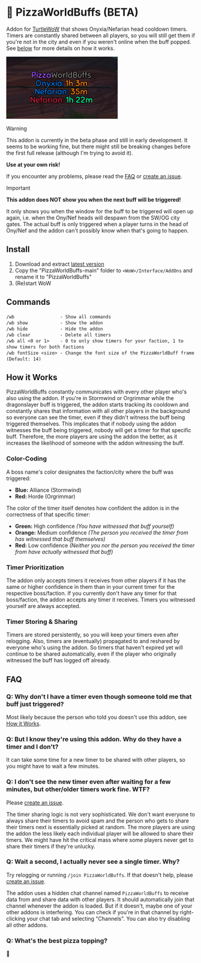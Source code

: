 # 🍕 PizzaWorldBuffs (BETA)

Addon for [TurtleWoW](https://turtle-wow.org) that shows Onyxia/Nefarian head cooldown timers. Timers
are constantly shared between all players, so you will still get them if you're not in the city and
even if you weren't online when the buff popped. See [below](#how-it-works) for more details on how
it works.

<img src="img/frame.png">

> [!WARNING]  
>
> This addon is currently in the beta phase and still in early development. It seems to be working
> fine, but there might still be breaking changes before the first full release (although I'm trying
> to avoid it).
>
> **Use at your own risk!**
>
> If you encounter any problems, please read the [FAQ](#faq) or 
> [create an issue](https://github.com/Pizzahawaiii/PizzaWorldBuffs/issues/new).

> [!IMPORTANT]
>
> **This addon does NOT show you when the next buff will be triggered!** 
> 
> It only shows you
> when the window for the buff to be triggered will open up again, i.e. when the Ony/Nef heads will 
> despawn from the SW/OG city gates. The actual buff is only triggered when a player turns in the 
> head of Ony/Nef and the addon can't possibly know when that's going to happen.

## Install

1. Download and extract [latest version](https://github.com/Pizzahawaiii/PizzaWorldBuffs/archive/main.zip)
2. Copy the "PizzaWorldBuffs-main" folder to `<WoW>/Interface/AddOns` and rename it to "PizzaWorldBuffs"
3. (Re)start WoW

## Commands

```
/wb                 - Show all commands
/wb show            - Show the addon
/wb hide            - Hide the addon
/wb clear           - Delete all timers
/wb all <0 or 1>    - 0 to only show timers for your faction, 1 to show timers for both factions
/wb fontSize <size> - Change the font size of the PizzaWorldBuff frame (Default: 14)
```

## How it Works

PizzaWorldBuffs constantly communicates with every other player who's also using the addon. If you're
in Stormwind or Orgrimmar while the dragonslayer buff is triggered, the addon starts tracking its
cooldown and constantly shares that information with all other players in the background so everyone
can see the timer, even if they didn't witness the buff being triggered themselves. This implicates that
if nobody using the addon witnesses the buff being triggered, nobody will get a timer for that specific
buff. Therefore, the more players are using the addon the better, as it increases the likelihood of
someone with the addon witnessing the buff.

### Color-Coding

A boss name's color designates the faction/city where the buff was triggered:

- **Blue:** Alliance (Stormwind)
- **Red:** Horde (Orgrimmar)

The color of the timer itself denotes how confident the addon is in the correctness of that specific
timer:

- **Green:** High confidence *(You have witnessed that buff yourself)*
- **Orange:** Medium confidence *(The person you received the timer from has witnessed that buff themselves)*
- **Red:** Low confidence *(Neither you nor the person you received the timer from have actually witnessed that buff)*

### Timer Prioritization

The addon only accepts timers it receives from other players if it has the same or higher confidence
in them than in your current timer for the respective boss/faction. If you currently don't have any
timer for that boss/faction, the addon accepts any timer it receives. Timers you witnessed yourself
are always accepted.

### Timer Storing & Sharing

Timers are stored persistently, so you will keep your timers even after relogging. Also, timers are
(eventually) propagated to and reshared by everyone who's using the addon. So timers that haven't
expired yet will continue to be shared automatically, even if the player who originally witnessed
the buff has logged off already.

## FAQ

### Q: Why don't I have a timer even though someone told me that buff just triggered?

Most likely because the person who told you doesn't use this addon, see [How it Works](#how-it-works).

### Q: But I know they're using this addon. Why do they have a timer and I don't?

It can take some time for a new timer to be shared with other players, so you might have to wait a
few minutes.

### Q: I don't see the new timer even after waiting for a few minutes, but other/older timers work fine. WTF?

Please [create an issue](https://github.com/Pizzahawaiii/PizzaWorldBuffs/issues/new). 

The timer sharing logic is not very sophisticated. We don't want everyone to always share their 
timers to avoid spam and the person who gets to share their timers next is essentially picked at 
random. The more players are using the addon the less likely each individual player will be allowed 
to share their timers. We might have hit the critical mass where some players never get to share
their timers if they're unlucky.

### Q: Wait a second, I actually never see a single timer. Why?

Try relogging or running `/join PizzaWorldBuffs`. If that doesn't help, please 
[create an issue](https://github.com/Pizzahawaiii/PizzaWorldBuffs/issues/new).

The addon uses a hidden chat channel named `PizzaWorldBuffs` to receive data from and share data with
other players. It should automatically join that channel whenever the addon is loaded. But if it doesn't,
maybe one of your other addons is interfering. You can check if you're in that channel by right-clicking
your chat tab and selecting "Channels". You can also try disabling all other addons.

### Q: What's the best pizza topping?

🍍